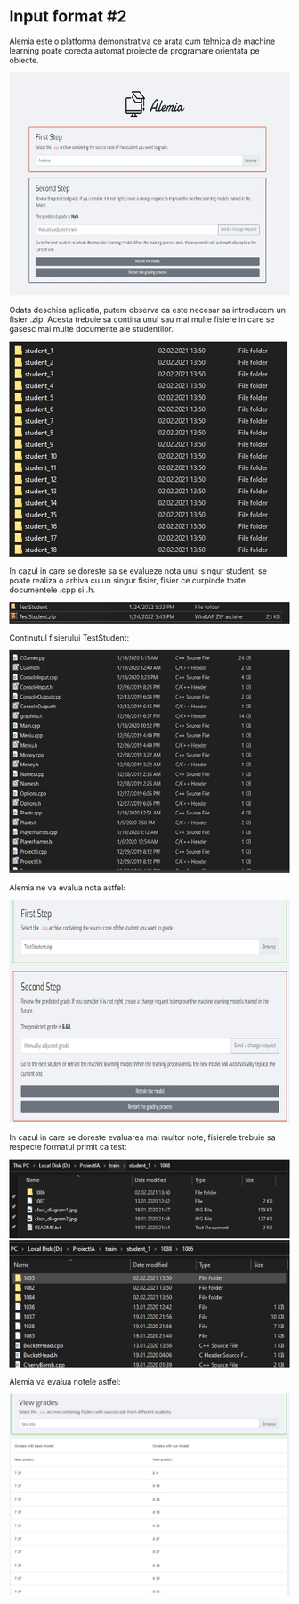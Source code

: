 # Input format #2

Alemia este o platforma demonstrativa ce arata cum tehnica de machine learning poate corecta automat proiecte de programare orientata pe obiecte.

<img src="1.JPG" height=400px width=700px>

Odata deschisa aplicatia, putem observa ca este necesar sa introducem un fisier .zip. Acesta trebuie sa contina unul sau mai multe fisiere in care se gasesc mai multe documente ale studentilor.

<img src="2.JPG">

In cazul in care se doreste sa se evalueze nota unui singur student, se poate realiza o arhiva cu un singur fisier, fisier ce curpinde toate documentele .cpp si .h.

<img src="5.JPG">

Continutul fisierului TestStudent:

<img src="4.JPG" width=600px height = 400px>

Alemia ne va evalua nota astfel:

<img src="3.JPG" height=400px width=700px>

In cazul in care se doreste evaluarea mai multor note, fisierele trebuie sa respecte formatul primit ca test:

<img src="6.JPG">

<img src="7.JPG">

Alemia va evalua notele astfel:

<img src="8.JPG">